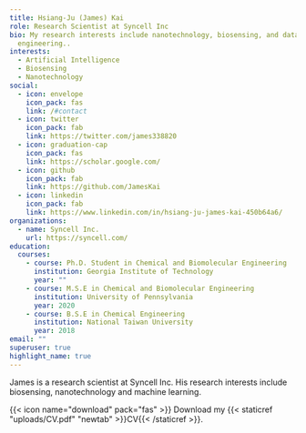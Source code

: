 ```yaml
---
title: Hsiang-Ju (James) Kai
role: Research Scientist at Syncell Inc
bio: My research interests include nanotechnology, biosensing, and data-driven
  engineering..
interests:
  - Artificial Intelligence
  - Biosensing
  - Nanotechnology
social:
  - icon: envelope
    icon_pack: fas
    link: /#contact
  - icon: twitter
    icon_pack: fab
    link: https://twitter.com/james338820
  - icon: graduation-cap
    icon_pack: fas
    link: https://scholar.google.com/
  - icon: github
    icon_pack: fab
    link: https://github.com/JamesKai
  - icon: linkedin
    icon_pack: fab
    link: https://www.linkedin.com/in/hsiang-ju-james-kai-450b64a6/
organizations:
  - name: Syncell Inc.
    url: https://syncell.com/
education:
  courses:
    - course: Ph.D. Student in Chemical and Biomolecular Engineering
      institution: Georgia Institute of Technology
      year: ""
    - course: M.S.E in Chemical and Biomolecular Engineering
      institution: University of Pennsylvania
      year: 2020
    - course: B.S.E in Chemical Engineering
      institution: National Taiwan University
      year: 2018
email: ""
superuser: true
highlight_name: true
---
```

James is a research scientist at Syncell Inc. His research interests include biosensing, nanotechnology and machine learning. 

{{< icon name="download" pack="fas" >}} Download my {{< staticref "uploads/CV.pdf" "newtab" >}}CV{{< /staticref >}}.
